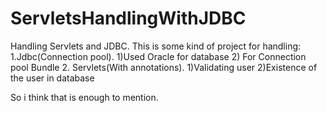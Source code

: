 # ServletsHandlingWithJDBC
Handling Servlets and JDBC.
This is some kind of project for handling:
1.Jdbc(Connection pool).
  1)Used Oracle for database
  2) For Connection pool Bundle
2. Servlets(With annotations).
  1)Validating user
  2)Existence of the user in database

So i think that is enough to mention.
